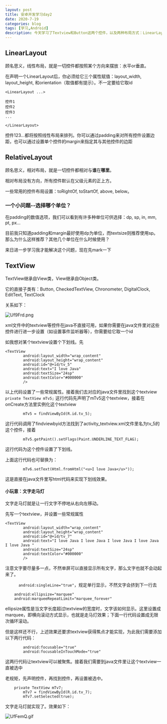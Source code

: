 ```yaml
---
layout: post
title: 安卓开发学习day2
date: 2020-7-19
categories: blog
tags: [学习,Android]
description: 今天学习了Textview和Button这两个控件，以及两种布局方式：LinearLayout和RelativeLayout
---
```


## LinearLayout

顾名思义，线性布局，就是一切控件都按照某个方向来摆放：水平or垂直。

在声明一个LinearLayout后，你必须给它三个属性赋值：layout_width, layout_height, 和orientation（取值都有提示）。不一定要给它取id
```
<LinearLayout ...>

控件1
控件2
控件3
...

</LinearLayout>
```

控件123...都将按照线性布局来排列。你可以通过padding来对所有控件设置边距，也可以通过设置单个控件的margin来指定其与其他控件的边距

## RelativeLayout
顾名思义，相对布局，就是一切控件都相对与**谁**在**哪里**。

相对布局没有方向，所有控件默认在父级元素的正上方。

一些常用的控件布局设置：toRightOf, toStartOf, above, below。

### 一个小问题--选择哪个单位？

在padding的数值选项，我们可以看到有许多种单位可供选择：dp, sp, in, mm, pt, px...

目前我只知道padding和margin最好使用dp为单位，而textsize则推荐使用sp。那么为什么这样推荐？其他几个单位在什么时候使用？

来日进一步学习我才能解决这个问题，现在先mark一下

## TextView

TextView继承自View类，View继承自Object类。

它的直接子类有：Button, CheckedTextView, Chronometer, DigitalClock, EditText, TextClock

关系如下：

![Uf9Frd.png](https://s1.ax1x.com/2020/07/19/Uf9Frd.png)

xml文件中的textview等控件在java不直接可用，如果你需要在java文件里对这些控件进行进一步设置（如设置事件监听器等），你需要给它取一个id

如我想对某个textview设置个下划线。先

```
<TextView
        android:layout_width="wrap_content"
        android:layout_height="wrap_content"
        android:id="@+id/tv_5"
        android:text="I love Java"
        android:textSize="24sp"
        android:textColor="#000000"
        />
```

以上代码设置了一些常规属性。接着我们去对应的java文件里找到这个textview
`    private TextView mTv5;`
这行代码先声明了mTv5这个textview，接着在onCreate方法里实例化这个textview

`        mTv5 = findViewById(R.id.tv_5);`

这行代码调用了findviewbyid方法找到了activity_textview.xml文件里名为tv_5的这个控件，接着

`        mTv5.getPaint().setFlags(Paint.UNDERLINE_TEXT_FLAG);`

这行代码为这个控件设置了下划线。

上面这行代码也可替换为：

`        mTv6.setText(Html.fromHtml("<u>I love Java</u>"));`

这是直接在java文件里写html代码来实现下划线效果。

#### 小玩意：文字走马灯

文字走马灯就是让一行文字不停地从右向左移动。

先写一个textview，并设置一些常规属性

```
<TextView
        android:layout_width="wrap_content"
        android:layout_height="wrap_content"
        android:id="@+id/tv_7"
        android:text="I love Java I love Java I love Java I love Java I love Java "
        android:textSize="24sp"
        android:textColor="#000000"
        />
```

注意文字要尽量多一点，不然单屏可以直接显示所有文字，那么文字也就不会动起来了。

`      android:singleLine="true"`，规定单行显示，不然文字会挤到下一行去

```   
    android:ellipsize="marquee"
    android:marqueeRepeatLimit="marquee_forever"
```

ellipsize属性是当文字长度超过textview的宽度时，文字该如何显示。这里设置成marquee，即横向滚动方式显示，也就是走马灯效果；下面一行代码设置成无限次循环滚动。

但是这样还不行，上述效果还要求textview获得焦点才能实现，为此我们需要添加以下两行代码：

```
        android:focusable="true"
        android:focusableInTouchMode="true"
```

这两行代码让textview可以被聚焦。接着我们需要到java文件里让这个textview一直被选中

老规矩，先声明控件，再找到控件，再设置被选中。

```
    private TextView mTv7;
        mTv7 = findViewById(R.id.tv_7);
        mTv7.setSelected(true);
```

文字走马灯就实现了。效果如下：

![UfFemQ.gif](https://s1.ax1x.com/2020/07/19/UfFemQ.gif)


